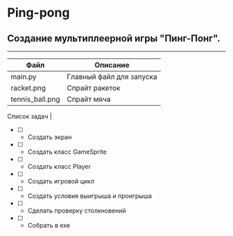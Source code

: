 # Ping-pong
## Cоздание мультиплеерной игры "Пинг-Понг".
---
| Файл | Описание |
|-----|----------|
| main.py | Главный файл для запуска |
| racket.png| Спрайт ракеток |
| tennis_ball.png |Спрайт мяча|

Список задач
|
- [ ] - Создать экран
- [ ] - Создать класс GameSprite
- [ ] - Создать класс Player
- [ ] - Создать игровой цикл
- [ ] - Создать условия выигрыша и проигрыша
- [ ] - Сделать проверку столкновений
- [ ] - Собрать в exe
